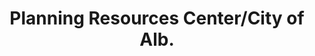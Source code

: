 ---
layout: repo
title: "Planning Resources Center/City of Alb."
id: 23820
permalink: repos/23820/
---